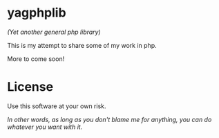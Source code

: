 yagphplib
=========

*(Yet another general php library)*

This is my attempt to share some of my work in php.

More to come soon!

License
=======

Use this software at your own risk.

*In other words, as long as you don't blame me for anything, you can do whatever you want with it.*

